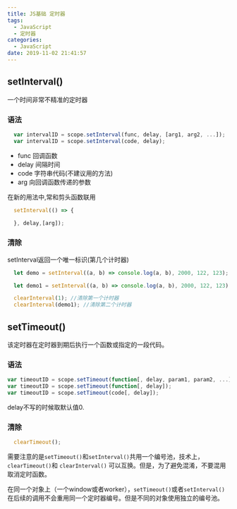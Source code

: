 ```yaml
---
title: JS基础 定时器
tags:
  - JavaScript
  - 定时器
categories:
  - JavaScript
date: 2019-11-02 21:41:57
---
```

## setInterval()

一个时间非常不精准的定时器

### 语法

```javascript
  var intervalID = scope.setInterval(func, delay, [arg1, arg2, ...]);
  var intervalID = scope.setInterval(code, delay);
```

- func 回调函数
- delay 间隔时间
- code 字符串代码(不建议用的方法)
- arg 向回调函数传递的参数

在新的用法中,常和剪头函数联用
```javascript
  setInterval(() => {
    
  }, delay,[arg]);
```

### 清除

setInterval返回一个唯一标识(第几个计时器)

```javascript
  let demo = setInterval((a, b) => console.log(a, b), 2000, 122, 123);

  let demo1 = setInterval((a, b) => console.log(a, b), 2000, 122, 123);

  clearInterval(1); //清除第一个计时器
  clearInterval(demo1); //清除第二个计时器
```
## setTimeout()

该定时器在定时器到期后执行一个函数或指定的一段代码。

### 语法

```javascript
var timeoutID = scope.setTimeout(function[, delay, param1, param2, ...]);
var timeoutID = scope.setTimeout(function[, delay]); 
var timeoutID = scope.setTimeout(code[, delay]);
```

delay不写的时候取默认值0.

### 清除

```javascript
  clearTimeout();
```

需要注意的是`setTimeout()`和`setInterval()`共用一个编号池，技术上，`clearTimeout()`和 `clearInterval()` 可以互换。但是，为了避免混淆，不要混用取消定时函数。

在同一个对象上（一个window或者worker），`setTimeout()`或者`setInterval()`在后续的调用不会重用同一个定时器编号。但是不同的对象使用独立的编号池。